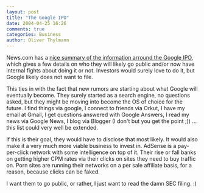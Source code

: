 ```yaml
---
layout: post
title: "The Google IPO"
date: 2004-04-25 16:26
comments: true
categories: Business
author: Oliver Thylmann
---
```



News.com has a [nice summary of the information arround the Google IPO](http://news.com.com/2100-1038-5198903.html?tag=cd.top), which gives a few details on who they will likely go public and/or now have internal fights about doing it or not. Investors would surely love to do it, but Google likely does not want to file.

This ties in with the fact that new rumors are starting about what Google will eventually become. They surely started as a search engine, no questions asked, but they might be moving into become the OS of choice for the future. I find things via google, I connect to friends via Orkut, I have my email at Gmail, I get questions answered with Google Answers, I read my news via Google News, I blog via Blogger (I don't but you get the point ;)) ... this list could very well be extended. 

If this is their goal, they would have to disclose that most likely. It would also make it a very much more viable business to invest in. AdSense is a pay-per-click network with some intelligence on top of it. Their rise or fall banks on getting higher CPM rates via their clicks on sites they need to buy traffic on. Porn sites are running their networks on a per sale affiliate basis, for a reason, because clicks can be faked.

I want them to go public, or rather, I just want to read the damn SEC filing. :)


